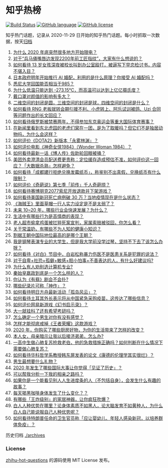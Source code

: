 # 知乎热榜
[![Build Status](https://github.com/ToWeLong/zhihu-hot-questions/workflows/CI/badge.svg)](https://github.com/ToWeLong/zhihu-hot-questions/actions)
[![GitHub language](https://img.shields.io/badge/language-golang-orange.svg)](https://golang.org/)
[![GitHub license](https://img.shields.io/github/license/ToWeLong/zhihu-hot-questions)](https://github.com/ToWeLong/zhihu-hot-questions/blob/main/LICENSE)

知乎热门话题，记录从 2020-11-29 日开始的知乎热门话题。每小时抓取一次数据，按天[归档](./archives)

<!-- BEGIN -->

1. [为什么 2020 年底突然很多地方开始限电？](https://www.zhihu.com/question/434800740)
1. [对于“兵马俑嘴唇边发现2200年前工匠指纹”，大家有什么想说的？](https://www.zhihu.com/question/435177701)
1. [如何看待 13 岁女孩深夜被校长叫到办公室殴打，被逼写下早恋检讨书，内容不堪入目？](https://www.zhihu.com/question/435191592)
1. [日本政府明年开始推行 AI 婚配，利用的是什么原理？你接受 AI 婚配吗？](https://www.zhihu.com/question/435254599)
1. [悉尼大学回国能否相当于985？](https://www.zhihu.com/question/266843003)
1. [为什么低温只能达到 -273.15℃，而高温可以达到上亿亿摄氏度？](https://www.zhihu.com/question/405858890)
1. [戴口罩对颜值的影响有多大？](https://www.zhihu.com/question/378541354)
1. [二维空间的封闭是圆，三维空间的封闭是球，四维空间的封闭是什么？](https://www.zhihu.com/question/20027205)
1. [如何看待 RNG 老板就转会期引援不利、小虎转上、阿乐试训被鸽、Uzi 合同等问题作出的长文回应？](https://www.zhihu.com/question/435220847)
1. [如何看待俄罗斯被禁赛两年，不得参加东京奥运会等重大国际体育赛事？](https://www.zhihu.com/question/435327527)
1. [在新闻里看到东北虎园的老虎们窝在一团，是为了取暖吗？但它们不是独居动物吗，为什么会这样？](https://www.zhihu.com/question/435127400)
1. [如何评价《DOTA2》新版本「永雾林渊」？](https://www.zhihu.com/question/435325801)
1. [如何评价电影《神奇女侠1984》（Wonder Woman 1984）？](https://www.zhihu.com/question/431434430)
1. [如何看待最新一话《博人传》佐助轮回眼被捅？](https://www.zhihu.com/question/435339272)
1. [美团外卖澄清会员配送费更贵称：定位缓存造成预估不准，如何评价这一回应？「大数据杀熟」怎样避免？](https://www.zhihu.com/question/435281341)
1. [如何看待「成都建行拒绝兑换发霉纸币」，称鉴别不出真假，兑换纸币有什么限制？](https://www.zhihu.com/question/432801473)
1. [如何评价《奇葩说》第七季「前传」千人奇葩捞？](https://www.zhihu.com/question/434817235)
1. [如何看待赛博朋克2077索尼开放退款并下架游戏？](https://www.zhihu.com/question/435363731)
1. [如何看待美国新冠死亡病例破 30 万？当地疫情现在是什么状态？](https://www.zhihu.com/question/435059727)
1. [《海贼王》里面草帽一行人实力设定是不是太弱了？](https://www.zhihu.com/question/422813688)
1. [未来 10~20 年，哪些行业会快速发展？为什么？](https://www.zhihu.com/question/20225595)
1. [生活中有哪些行为是高情商的表现？](https://www.zhihu.com/question/35215759)
1. [老人超市偷拿鸡蛋被拦猝死案宣判，家属索赔被驳回，你怎么看？](https://www.zhihu.com/question/435361432)
1. [关于常温奶，有哪些不为人知的健康小知识？](https://www.zhihu.com/question/435268257)
1. [割据王朝中国际地位最高的是哪个王朝？](https://www.zhihu.com/question/312855321)
1. [我是钢琴表演专业的大学生，但是我大学前没学过琴，坚持不下去了该怎么办呀？](https://www.zhihu.com/question/434138558)
1. [如何看待《对白》节目中，白岩松称暴力伤医不是医患关系是犯罪的说法？](https://www.zhihu.com/question/435304124)
1. [对于自卑+社恐+孤僻+敏感+胆小怕事+不善表达的人，有什么好建议吗?](https://www.zhihu.com/question/428066019)
1. [为什么有人劝别选计算机专业?](https://www.zhihu.com/question/407082013)
1. [秦始皇嬴政到底是一个怎么样的人？](https://www.zhihu.com/question/271598207)
1. [你认为《有翡》剧会不会扑?](https://www.zhihu.com/question/345484283)
1. [哪些纪录片可称「神作」？](https://www.zhihu.com/question/22613022)
1. [如何看待明日方舟最新活动「孤岛风云」？](https://www.zhihu.com/question/434305927)
1. [如何看待土耳其外长表示将从中国紧急采购疫苗，这传达了哪些信息？](https://www.zhihu.com/question/434936994)
1. [如何评价网易新游戏《幻书启示录》？](https://www.zhihu.com/question/376365390)
1. [大一就挂科了还有希望考研吗？](https://www.zhihu.com/question/408290593)
1. [怎么确定一个男生对你有没有感觉？](https://www.zhihu.com/question/323966917)
1. [怎样才能彻底戒掉《王者荣耀》这款游戏？](https://www.zhihu.com/question/432529917)
1. [2020 年，你购买了哪些厨房好物，为你的生活带来了怎样的改变？](https://www.zhihu.com/question/433875783)
1. [本人女，母亲暗示让我以后接济弟弟，怎么办?](https://www.zhihu.com/question/429839582)
1. [一高中生做心肺复苏抢救老伯，他的急救措施正确吗？如何判断在什么情况下需要做心肺复苏？](https://www.zhihu.com/question/435238732)
1. [如何看待华科哲学系教授韩东屏发表的论文《康德的伦理学其实很烂》？](https://www.zhihu.com/question/435139397)
1. [男生最想要什么礼物？](https://www.zhihu.com/question/337381915)
1. [2020 年发生了哪些国际大事让你觉得「见证了历史」？](https://www.zhihu.com/question/435217794)
1. [可以帮我分析一下我的相亲之路吗？](https://www.zhihu.com/question/433817399)
1. [如果你是一个能看见别人人生进度条的人（不包括自身），会发生什么有趣的故事？](https://www.zhihu.com/question/277794934)
1. [每天喝黑咖啡身体发生了什么变化？？](https://www.zhihu.com/question/288019786)
1. [有哪些「王炸级别」的家居神器，让你疯狂吹爆？](https://www.zhihu.com/question/434514475)
1. [白人人种优势在哪里？论身体素质不如黑人，论大脑发育不如黄种人，为什么白人自己能说服自己人种优势呢？](https://www.zhihu.com/question/432694395)
1. [如何看待特朗普任命的卫生官员称「应让婴幼儿、年轻人感染新冠，以培养群体免疫」？](https://www.zhihu.com/question/435221975)

<!-- END -->

历史归档 [./archives](./archives)


### License
[zhihu-hot-questions](https://github.com/towelong/zhihu-hot-questions) 的源码使用 MIT License 发布。
